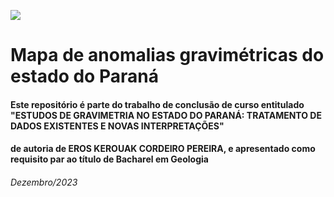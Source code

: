 ![](https://github.com/ErosKerouak/gravPR/logos.png)
# Mapa de anomalias gravimétricas do estado do Paraná
#### Este repositório é parte do trabalho de conclusão de curso entitulado "ESTUDOS DE GRAVIMETRIA NO ESTADO DO PARANÁ: TRATAMENTO DE DADOS EXISTENTES E NOVAS INTERPRETAÇÕES"
#### de autoria de EROS KEROUAK CORDEIRO PEREIRA, e apresentado como requisito par ao título de Bacharel em Geologia
###### Dezembro/2023

